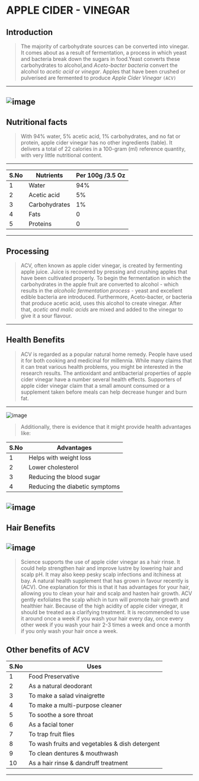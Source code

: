 # APPLE CIDER - VINEGAR
## Introduction
>The majority of carbohydrate sources can be converted into vinegar. It comes about as a result of fermentation, a process in which yeast and bacteria break down the sugars in food.Yeast converts these carbohydrates to alcohol,and *Aceto-bacter bacteria* convert the alcohol to *acetic acid* or *vinegar*. Apples that have been crushed or pulverised are fermented to produce *Apple Cider Vinegar* `(ACV)`

---
![image](https://user-images.githubusercontent.com/120443205/207248378-3098350f-f0e6-412a-aec9-70c478c8cc00.png)
---
## Nutritional facts
>With 94% water, 5% acetic acid, 1% carbohydrates, and no fat or protein, apple cider vinegar has no other ingredients (table). It delivers a total of 22 calories in a 100-gram (ml) reference quantity, with very little nutritional content.

---
|S.No|Nutrients|Per 100g /3.5 Oz |
|---|---|---|
|1|Water|94%|
|2| Acetic acid| 5%|
|3| Carbohydrates| 1%|
|4| Fats|0|
|5| Proteins|0|
---

## Processing
>ACV, often known as apple cider vinegar, is created by fermenting apple juice. Juice is recovered by pressing and crushing apples that have been cultivated properly. To begin the fermentation in which the carbohydrates in the apple fruit are converted to alcohol - which results in the *alcoholic fermentation process* - yeast and excellent edible bacteria are introduced.
Furthermore, Aceto-bacter, or bacteria that produce acetic acid, uses this alcohol to create vinegar. After that, *acetic and malic acids* are mixed and added to the vinegar to give it a sour flavour.
---
## Health Benefits
>ACV is regarded as a popular natural home remedy. People have used it for both cooking and medicinal for millennia. While many claims that it can treat various health problems, you might be interested in the research results. The antioxidant and antibacterial properties of apple cider vinegar have a number several health effects. Supporters of apple cider vinegar claim that a small amount consumed or a supplement taken before meals can help decrease hunger and burn fat.
---
![image](https://user-images.githubusercontent.com/120443205/207318659-189b32c0-9aca-426b-a3da-9205550e8b80.png)

>Additionally, there is evidence that it might provide health advantages like:

|S.No|Advantages|
|---|---|
|1|Helps with weight loss
|2|Lower cholesterol
|3|Reducing the blood sugar
|4|Reducing the diabetic symptoms

![image](https://user-images.githubusercontent.com/120443205/207318721-d63b849c-f2bb-440a-901e-576e9b0b8b67.png)
---
## Hair Benefits 

![image](https://user-images.githubusercontent.com/120443205/207318770-25779ae8-6806-4824-93e5-b9b6b853b9e8.png)
---
>Science supports the use of apple cider vinegar as a hair rinse. It could help strengthen hair and improve lustre by lowering hair and scalp pH. It may also keep pesky scalp infections and itchiness at bay.
>A natural health supplement that has grown in favour recently is (ACV). One explanation for this is that it has advantages for your hair, allowing you to clean your hair and scalp and hasten hair growth.
>ACV gently exfoliates the scalp which in turn will promote hair growth and healthier hair. Because of the high acidity of apple cider vinegar, it should be treated as a clarifying treatment.
>It is recommended to use it around once a week if you wash your hair every day, once every other week if you wash your hair 2-3 times a week and once a month if you only wash your hair once a week.
## Other benefits of ACV
|S.No|Uses|
|---|---|
|1|Food Preservative
|2|As a natural deodorant
|3|To make a salad vinaigrette
|4|To make a multi-purpose cleaner
|5|To soothe a sore throat
|6|As a facial toner 
|7|To trap fruit flies
|8|To wash fruits and vegetables & dish detergent
|9|To clean dentures & mouthwash 
|10|As a hair rinse & dandruff treatment
---
